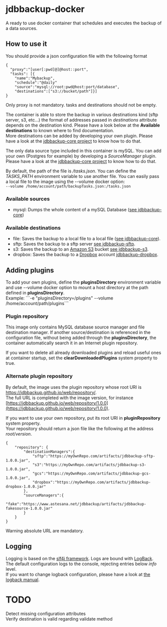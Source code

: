 # jdbbackup-docker
A ready to use docker container that schedules and executes the backup of a data sources.

## How to use it
You should provide a json configuration file with the following format

```
{
  "proxy":"[user[:pwd]@]@host::port",
  "tasks": [{
  	"name":"Mybackup",
  	"schedule":"@daily"
  	"source":"mysql://root:pwd@host:port/database",
  	"destinations":["s3://bucket/path"]}]
}
```

Only proxy is not mandatory. tasks and destinations should not be empty.

The container is able to store the backup in various destinations kind (sftp server, s3, etc...) the format of addresses passed in *destinations* attribute depends on the destination kind. Please have a look below at the **Available destinations** to known where to find documentation.  
More destinations can be added by developing your own plugin. Please have a look at the [jdbbackup-core project](https://github.com/jdbbackup/jdbbackup-core) to know how to do that.

The only data source type included in this container is mySQL. You can add your own (Postgres for example) by developing a *SourceManager* plugin. Please have a look at the [jdbbackup-core project](https://github.com/jdbbackup/jdbbackup-core) to know how to do that.

By default, the path of the file is */tasks.json*. You can define the *TASKS_PATH* environment variable to use another file.
You can easily pass a local file to the image using the --volume docker option:  
```--volume /home/account/path/backupTasks.json:/tasks.json```

### Available sources
- mysql: Dumps the whole content of a mySQL Database ([see jdbbackup-core](https://github.com/jdbbackup/jdbbackup-core))

### Available destinations
- file: Saves the backup to a local file to a local file ([see jdbbackup-core](https://github.com/jdbbackup/jdbbackup-core)).
- sftp: Saves the backup to a sftp server [see jdbbackup-sftp](https://github.com/jdbbackup/jdbbackup-sftp).
- s3: Saves the backup to an [Amazon S3](https://aws.amazon.com/s3/) bucket [see jdbbackup-s3](https://github.com/jdbbackup/jdbbackup-s3).
- dropbox: Saves the backup to a [Dropbox](https://www.dropbox.com/) account [jdbbackup-dropbox](https://github.com/jdbbackup/jdbbackup-s3).

## Adding plugins
To add your own plugins, define the **pluginsDirectory** environment variable and use --volume docker option to mount a host directory at the path defined in **pluginsDirectory**.  
Example: ```-e "pluginsDirectory=/plugins" --volume /home/account/path/plugins``̀`

### Plugin repository
This image only contains MySQL database source manager and file destination manager. If another source/destination is referenced in the configuration file, without being added through the **pluginsDirectory**, the container automatically search it in an Internet plugin repository.  

If you want to delete all already downloaded plugins and reload useful ones at container startup, set the **clearDownloadedPlugins** system property to true.

### Alternate plugin repository
By default, the image uses the plugin repository whose root URI is https://jdbbackup.github.io/web/repository/.  
The full URL is completed with the image version, for instance [https://jdbbackup.github.io/web/repository/1.0.0](https://jdbbackup.github.io/web/repository/1.0.0).

If you want to use your own repository, put its root URI in **pluginRepository** system property.  
Your repository should return a json file like the following at the address *root*/*version*.

```
{
	"repository": {
		"destinationManagers":{
			"sftp":"https://myOwnRepo.com/artifacts/jdbbackup-sftp-1.0.0.jar",
			"s3":"https://myOwnRepo.com/artifacts/jdbbackup-s3-1.0.0.jar",
			"gcs":"https://myOwnRepo.com/artifacts/jdbbackup-gcs-1.0.0.jar",
			"dropbox":"https://myOwnRepo.com/artifacts/jdbbackup-dropbox-1.0.0.jar"
		},
		"sourceManagers":{
			"fake":"https://www.astesana.net/jdbbackup/artifacts/jdbbackup-fakesource-1.0.0.jar"
		}
	}
}
```
Warning absolute URL are mandatory.

## Logging
Logging is based on the [slf4j framework](https://www.slf4j.org/). Logs are bound with [LogBack](https://logback.qos.ch/manual/).  
The default configuration logs to the console, rejecting entries below *info* level.  
If you want to change logback configuration, please have a look at [the logback manual](https://logback.qos.ch/manual/configuration.html).

# TODO
Detect missing configuration attributes  
Verify destination is valid regarding validate method